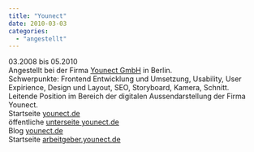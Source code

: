 ```yaml
---
title: "Younect"
date: 2010-03-03
categories: 
  - "angestellt"
---
```


03.2008 bis 05.2010  
Angestellt bei der Firma [Younect GmbH](http://www.younect.de) in Berlin.   
Schwerpunkte: Frontend Entwicklung und Umsetzung, Usability, User Expirience, Design und Layout, SEO, Storyboard, Kamera, Schnitt.  
Leitende Position im Bereich der digitalen Aussendarstellung der Firma Younect.  
Startseite [younect.de](http://younect.de)  
öffentliche [unterseite younect.de](http://www.younect.de/Berufswahl/Berufsinfos/BerufsinfoJobBox.aspx?name=anlagenmechaniker/in-fuer-sanitaer-,heizungs-und-klimatechnik)  
Blog [younect.de](http://blog.younect.de/)  
Startseite [arbeitgeber.younect.de](http://arbeitgeber.younect.de/)
